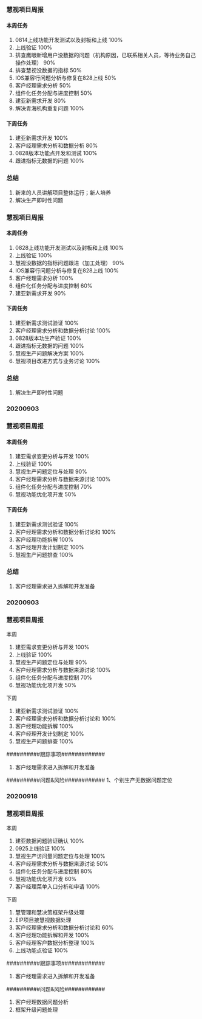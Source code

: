 ### 慧视项目周报

#### 本周任务
1. 0814上线功能开发测试以及封板和上线    100%
2. 上线验证                          100%
3. 排查鹰眼新增用户没数据的问题（机构原因，已联系相关人员，等待业务自己操作处理） 90%
4. 排查慧视没数据的指标               50%
5. IOS兼容行问题分析与修复在828上线    50%
6. 客户经理需求分析          50%
7. 组件化任务分配与进度控制   50%
8. 建亚新需求开发           80%
9. 解决青海机构重复问题      100%

#### 下周任务
1. 建亚新需求开发           100%
2. 客户经理需求分析和数据分析 80%
3. 0828版本功能点开发和测试  100%
4. 跟进指标无数据的问题      100%

### 总结
1. 新来的人员讲解项目整体运行；新人培养
2. 解决生产即时性问题


### 慧视项目周报

#### 本周任务
1. 0828上线功能开发测试以及封板和上线    100%
2. 上线验证                          100%
4. 慧视没数据的指标问题跟进（加工处理）   90%
5. IOS兼容行问题分析与修复在828上线     100%
6. 客户经理需求分析          100%
7. 组件化任务分配与进度控制    60%
8. 建亚新需求开发            90%

#### 下周任务
1. 建亚新需求测试验证        100%
2. 客户经理需求分析和数据分析讨论 100%
3. 0828版本功生产验证       100%
4. 跟进指标无数据的问题      100%
5. 慧视生产问题解决方案      100%
6. 慧视项目改进方式与业务讨论 100%

### 总结
1. 解决生产即时性问题

### 20200903
### 慧视项目周报

#### 本周任务
1. 建亚需求变更分析与开发    100%
2. 上线验证                100%
3. 慧视生产问题定位与处理    90%
4. 客户经理需求分析与数据来源讨论 100%
5. 组件化任务分配与进度控制    70%
6. 慧视功能优化项开发         50%

#### 下周任务
1. 建亚新需求测试验证        100%
2. 客户经理需求分析和数据分析讨论和 100%
3. 客户经理功能拆解          100%
4. 客户经理开发计划制定       100%
5. 慧视生产问题排查          100%


### 总结
1. 客户经理需求进入拆解和开发准备

### 20200903
### 慧视项目周报

本周
1. 建亚需求变更分析与开发    100%
2. 上线验证                100%
3. 慧视生产问题定位与处理    90%
4. 客户经理需求分析与数据来源讨论 100%
5. 组件化任务分配与进度控制    70%
6. 慧视功能优化项开发         50%

下周
1. 建亚新需求测试验证        100%
2. 客户经理需求分析和数据分析讨论和 100%
3. 客户经理功能拆解          100%
4. 客户经理开发计划制定       100%
5. 慧视生产问题排查          100%

##########跟踪事项#############
1. 客户经理需求进入拆解和开发准备

##########问题&风险############
1、个别生产无数据问题定位




### 20200918
### 慧视项目周报

本周
1. 建亚数据问题验证确认    100%
2. 0925上线验证          100%
3. 慧视生产访问量问题定位与处理    100%
4. 客户经理需求分析与数据来源讨论 50%
5. 组件化任务分配与进度控制    80%
6. 慧视功能优化项开发         60%
7. 客户经理菜单入口分析和申请   100%

下周
1. 慧管理和慧决策框架升级处理   
2. EIP项目接慧视数据处理
2. 客户经理需求分析和数据分析讨论和 60%
3. 客户经理功能拆解和开发     100%
4. 客户经理客户数据分析整理    100%
5. 上线功能点验证            100%

##########跟踪事项#############
1. 客户经理需求进入拆解和开发准备

##########问题&风险############
1. 客户经理数据问题分析
2. 框架升级问题处理